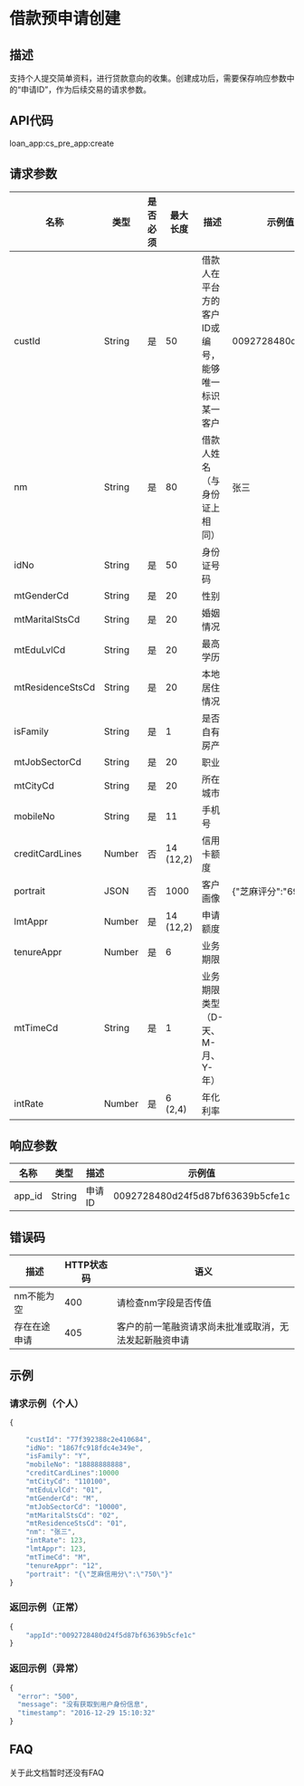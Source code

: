 # 借款预申请创建
## 描述
支持个人提交简单资料，进行贷款意向的收集。创建成功后，需要保存响应参数中的“申请ID”，作为后续交易的请求参数。

## API代码
loan\_app:cs_pre_app:create

## 请求参数

| 名称 | 类型 | 是否必须 | 最大长度 | 描述 | 示例值 |
| --- | --- | --- | --- | --- | --- |
| custId | String | 是 | 50 | 借款人在平台方的客户ID或编号，能够唯一标识某一客户 | 0092728480d24f5d8 |
| nm | String | 是 | 80 | 借款人姓名（与身份证上相同） | 张三 |
| idNo | String | 是 | 50 | 身份证号码 |  |
| mtGenderCd | String | 是 | 20 | 性别 |  |
| mtMaritalStsCd | String | 是 | 20 | 婚姻情况 |  |
| mtEduLvlCd | String | 是 | 20 | 最高学历 |  |
| mtResidenceStsCd | String | 是 | 20 | 本地居住情况 |  |
| isFamily | String | 是 | 1 | 是否自有房产 |  |
| mtJobSectorCd | String | 是 | 20 | 职业 |  |
| mtCityCd | String | 是 | 20 | 所在城市 |  |
| mobileNo | String | 是 | 11 | 手机号 |  |
| creditCardLines | Number | 否 |  14 (12,2)| 信用卡额度 |  |
| portrait | JSON | 否 | 1000 | 客户画像 | {"芝麻评分":"698"}|
| lmtAppr | Number | 是 | 14 (12,2)| 申请额度 |  |
| tenureAppr | Number | 是 | 6 | 业务期限 |  |
| mtTimeCd | String | 是 | 1| 业务期限类型（D-天、M-月、Y-年） |  |
| intRate | Number | 是 | 6 (2,4)| 年化利率 ||

## 响应参数
| 名称 | 类型 | 描述 |示例值 |
| --- | --- | --- | --- |
| app_id | String | 申请ID | 0092728480d24f5d87bf63639b5cfe1c |

## 错误码
| 描述 | HTTP状态码 | 语义 |
| --- | --- | --- | 
| nm不能为空 | 400 | 请检查nm字段是否传值 |
| 存在在途申请 | 405 | 客户的前一笔融资请求尚未批准或取消，无法发起新融资申请 |
## 示例
### 请求示例（个人）
```javascript
{
   
    "custId": "77f392388c2e410684", 
    "idNo": "1867fc918fdc4e349e", 
    "isFamily": "Y", 
    "mobileNo": "18888888888", 
    "creditCardLines":10000
    "mtCityCd": "110100", 
    "mtEduLvlCd": "01", 
    "mtGenderCd": "M", 
    "mtJobSectorCd": "10000", 
    "mtMaritalStsCd": "02", 
    "mtResidenceStsCd": "01", 
    "nm": "张三", 
    "intRate": 123, 
    "lmtAppr": 123, 
    "mtTimeCd": "M", 
    "tenureAppr": "12",
    "portrait": "{\"芝麻信用分\":\"750\"}"
}
```
### 返回示例（正常）
```javascript
{
    "appId":"0092728480d24f5d87bf63639b5cfe1c"
}
```

### 返回示例（异常）
```javascript
{
  "error": "500",
  "message": "没有获取到用户身份信息",
  "timestamp": "2016-12-29 15:10:32"
}
```


## FAQ
关于此文档暂时还没有FAQ